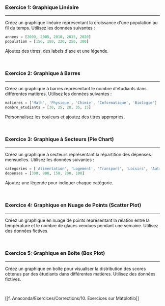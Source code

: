 ### Exercice 1: Graphique Linéaire

---

Créez un graphique linéaire représentant la croissance d'une population au fil du temps. Utilisez les données suivantes :
   ```python
   annees = [2000, 2005, 2010, 2015, 2020]
   population = [150, 180, 220, 250, 300]
   ```
Ajoutez des titres, des labels d'axe et une légende.

<br>

### Exercice 2: Graphique à Barres

---

Créez un graphique à barres représentant le nombre d'étudiants dans différentes matières. Utilisez les données suivantes :
   ```python
   matieres = ['Math', 'Physique', 'Chimie', 'Informatique', 'Biologie']
   nombre_etudiants = [30, 25, 20, 35, 15]
   ```
Personnalisez les couleurs et ajoutez des titres appropriés.

<br>

### Exercice 3: Graphique à Secteurs (Pie Chart)

---

Créez un graphique à secteurs représentant la répartition des dépenses mensuelles. Utilisez les données suivantes :
   ```python
   categories = ['Alimentation', 'Logement', 'Transport', 'Loisirs', 'Autres']
   depenses = [300, 800, 150, 200, 100]
   ```
Ajoutez une légende pour indiquer chaque catégorie.

<br>

### Exercice 4: Graphique en Nuage de Points (Scatter Plot)

---

Créez un graphique en nuage de points représentant la relation entre la température et le nombre de glaces vendues pendant une semaine. Utilisez des données fictives.

<br>

### Exercice 5: Graphique en Boîte (Box Plot)

---

Créez un graphique en boîte pour visualiser la distribution des scores obtenus par des étudiants dans différentes matières. Utilisez des données fictives.

<br>

[[f. Anaconda/Exercices/Corrections/10. Exercices sur Matplotlib]]